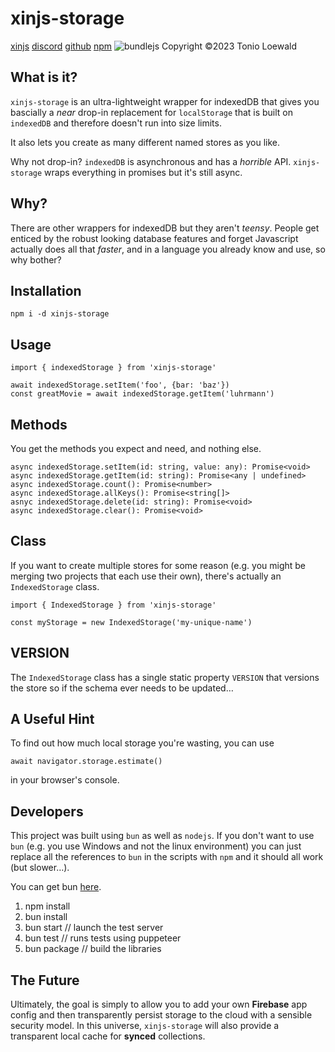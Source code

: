 # xinjs-storage

[xinjs](https://xinjs.net) [discord](https://discord.gg/ramJ9rgky5) [github](https://github.com/tonioloewald/xinjs-storage#readme) [npm](https://www.npmjs.com/package/xinjs-storage) <size-break min-width="500"><img alt="bundlejs" src="https://deno.bundlejs.com/?q=xinjs-storage&badge="></size-break>
Copyright ©2023 Tonio Loewald

## What is it?

`xinjs-storage` is an ultra-lightweight wrapper for indexedDB that gives you
bascially a _near_ drop-in replacement for `localStorage` that is built on `indexedDB`
and therefore doesn't run into size limits.

It also lets you create as many different named stores as you like.

Why not drop-in? `indexedDB` is asynchronous and has a _horrible_ API. `xinjs-storage`
wraps everything in promises but it's still async.

## Why?

There are other wrappers for indexedDB but they aren't _teensy_. People get
enticed by the robust looking database features and forget Javascript actually
does all that _faster_, and in a language you already know and use, so why bother?

## Installation

```
npm i -d xinjs-storage
```

## Usage

```
import { indexedStorage } from 'xinjs-storage'

await indexedStorage.setItem('foo', {bar: 'baz'})
const greatMovie = await indexedStorage.getItem('luhrmann')
```

## Methods

You get the methods you expect and need, and nothing else.

```
async indexedStorage.setItem(id: string, value: any): Promise<void>
async indexedStorage.getItem(id: string): Promise<any | undefined>
async indexedStorage.count(): Promise<number>
async indexedStorage.allKeys(): Promise<string[]>
asnyc indexedStorage.delete(id: string): Promise<void>
async indexedStorage.clear(): Promise<void>
```

## Class

If you want to create multiple stores for some reason (e.g. you might be merging
two projects that each use their own), there's actually an `IndexedStorage` class.

```
import { IndexedStorage } from 'xinjs-storage'

const myStorage = new IndexedStorage('my-unique-name')
```

## VERSION

The `IndexedStorage` class has a single static property `VERSION` that versions
the store so if the schema ever needs to be updated…

## A Useful Hint

To find out how much local storage you're wasting, you can use

```
await navigator.storage.estimate()
```

in your browser's console.

## Developers

This project was built using `bun` as well as `nodejs`. If you don't want to use
`bun` (e.g. you use Windows and not the linux environment) you can just replace
all the references to `bun` in the scripts with `npm` and it should all work
(but slower…).

You can get bun [here](https://bun.sh/).

1. npm install
2. bun install
3. bun start // launch the test server
4. bun test // runs tests using puppeteer
5. bun package // build the libraries

## The Future

Ultimately, the goal is simply to allow you to add your own **Firebase** app
config and then transparently persist storage to the cloud with a sensible
security model. In this universe, `xinjs-storage` will also provide a transparent
local cache for **synced** collections.
